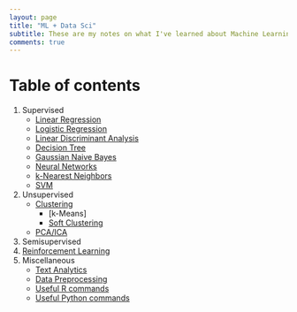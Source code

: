 ```yaml
---
layout: page
title: "ML + Data Sci"
subtitle: These are my notes on what I've learned about Machine Learning and Data Science.
comments: true
---
```


# Table of contents

1. Supervised
	* [Linear Regression](2017-06-27-linear-regression)
	* [Logistic Regression](2017-07-16-logistic-reg)
	* [Linear Discriminant Analysis]()
	* [Decision Tree](2017-07-04-tree) 
	* [Gaussian Naive Bayes](2017-06-21-gaussian-naive-bayes)
	* [Neural Networks](2017-06-24-neural-networks)
	* [k-Nearest Neighbors](2017-06-28-knn)
	* [SVM]()
2. Unsupervised
	* [Clustering](2017-07-04-clustering)
		* [k-Means]
		* [Soft Clustering](2017-07-13-softclustering)
	* [PCA/ICA](2017-07-09-pca)
3. Semisupervised
4. [Reinforcement Learning](2017-07-13-reinforcement)
5. Miscellaneous
	* [Text Analytics](2017-07-12-text-analytics)
	* [Data Preprocessing](2017-06-26-preprocessing)
	* [Useful R commands](2017-06-26-r-cmds)
	* [Useful Python commands](2017-06-26-useful-python-cmds)
	
